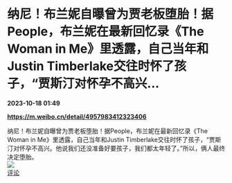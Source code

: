 # 纳尼！布兰妮自曝曾为贾老板堕胎！据People，布兰妮在最新回忆录《The Woman in Me》里透露，自己当年和Justin Timberlake交往时怀了孩子，“贾斯汀对怀孕不高兴...

**2023-10-18 01:49**

**https://m.weibo.cn/detail/4957983412323406**

纳尼！布兰妮自曝曾为贾老板堕胎！据People，布兰妮在最新回忆录《The Woman in Me》里透露，自己当年和Justin Timberlake交往时怀了孩子，“贾斯汀对怀孕不高兴。他说我们还没准备好要孩子，我们都太年轻了。”所以，俩人最终决定堕胎。  
![](https://img3.chouti.com/CHOUTI_231018_6E819DA8F0F145708B80AF8D8259E4B7.jpg)  
[评论](https://m.chouti.com/link/40320703)